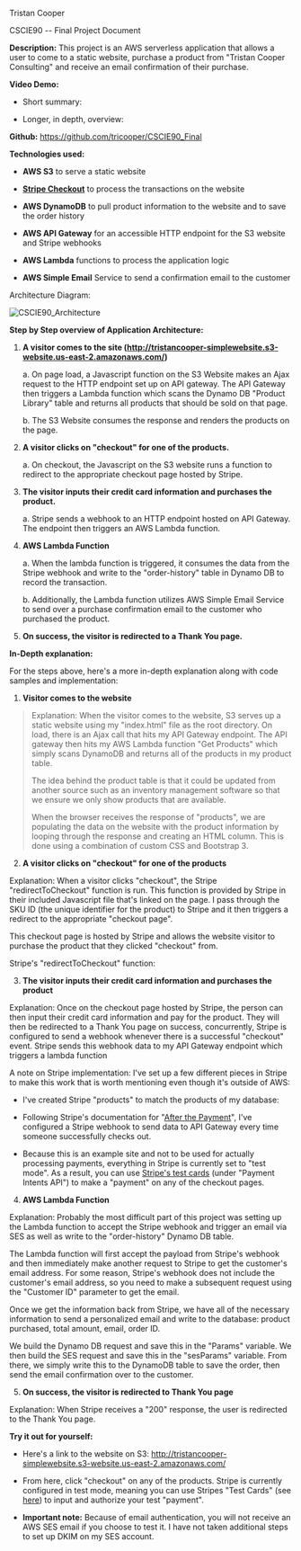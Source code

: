 Tristan Cooper

CSCIE90 -- Final Project Document

**Description:** This project is an AWS serverless application that
allows a user to come to a static website, purchase a product from
"Tristan Cooper Consulting" and receive an email confirmation of their
purchase.

**Video Demo:**

-   Short summary:

-   Longer, in depth, overview:

**Github:** https://github.com/tricooper/CSCIE90_Final

**Technologies used:**

-   **AWS S3** to serve a static website

-   [**Stripe Checkout**](https://stripe.com/payments/checkout) to
    process the transactions on the website

-   **AWS DynamoDB** to pull product information to the website and to
    save the order history

-   **AWS API Gateway** for an accessible HTTP endpoint for the S3
    website and Stripe webhooks

-   **AWS Lambda** functions to process the application logic

-   **AWS Simple Email** Service to send a confirmation email to the
    customer

Architecture
Diagram:


![CSCIE90_Architecture](https://files.tristanlcooper.com/hubfs/CSCIE90_Architecture.png)

**Step by Step overview of Application Architecture:**

1.  **A visitor comes to the site
    (<http://tristancooper-simplewebsite.s3-website.us-east-2.amazonaws.com/>)**

    a.  On page load, a Javascript function on the S3 Website makes an
        Ajax request to the HTTP endpoint set up on API gateway. The API
        Gateway then triggers a Lambda function which scans the Dynamo
        DB "Product Library" table and returns all products that should
        be sold on that page.

    b.  The S3 Website consumes the response and renders the products on
        the page.

2.  **A visitor clicks on "checkout" for one of the products.**

    a.  On checkout, the Javascript on the S3 website runs a function to
        redirect to the appropriate checkout page hosted by Stripe.

3.  **The visitor inputs their credit card information and purchases the
    product.**

    a.  Stripe sends a webhook to an HTTP endpoint hosted on API
        Gateway. The endpoint then triggers an AWS Lambda function.

4.  **AWS Lambda Function**

    a.  When the lambda function is triggered, it consumes the data from
        the Stripe webhook and write to the "order-history" table in
        Dynamo DB to record the transaction.

    b.  Additionally, the Lambda function utilizes AWS Simple Email
        Service to send over a purchase confirmation email to the
        customer who purchased the product.

5.  **On success, the visitor is redirected to a Thank You page.**

**In-Depth explanation:**

For the steps above, here's a more in-depth explanation along with code
samples and implementation:

1.  **Visitor comes to the website**

> Explanation: When the visitor comes to the website, S3 serves up a
> static website using my "index.html" file as the root directory. On
> load, there is an Ajax call that hits my API Gateway endpoint. The API
> gateway then hits my AWS Lambda function "Get Products" which simply
> scans DynamoDB and returns all of the products in my product table.
>
> The idea behind the product table is that it could be updated from
> another source such as an inventory management software so that we
> ensure we only show products that are available.
>
> When the browser receives the response of "products", we are
> populating the data on the website with the product information by
> looping through the response and creating an HTML column. This is done
> using a combination of custom CSS and Bootstrap 3.
>
>

2.  **A visitor clicks on "checkout" for one of the products**

Explanation: When a visitor clicks "checkout", the Stripe
"redirectToCheckout" function is run. This function is provided by
Stripe in their included Javascript file that's linked on the page. I
pass through the SKU ID (the unique identifier for the product) to
Stripe and it then triggers a redirect to the appropriate "checkout
page".

This checkout page is hosted by Stripe and allows the website visitor to
purchase the product that they clicked "checkout" from.

Stripe's "redirectToCheckout" function:


3.  **The visitor inputs their credit card information and purchases the
    product**

Explanation: Once on the checkout page hosted by Stripe, the person can
then input their credit card information and pay for the product. They
will then be redirected to a Thank You page on success, concurrently,
Stripe is configured to send a webhook whenever there is a successful
"checkout" event. Stripe sends this webhook data to my API Gateway
endpoint which triggers a lambda function

A note on Stripe implementation: I've set up a few different pieces in
Stripe to make this work that is worth mentioning even though it's
outside of AWS:

-   I've created Stripe "products" to match the products of my database:


-   Following Stripe's documentation for "[After the
    Payment](https://stripe.com/docs/payments/checkout/fulfillment)",
    I've configured a Stripe webhook to send data to API Gateway every
    time someone successfully checks out.


-   Because this is an example site and not to be used for actually
    processing payments, everything in Stripe is currently set to "test
    mode". As a result, you can use [Stripe's test
    cards](https://stripe.com/docs/testing) (under "Payment Intents
    API") to make a "payment" on any of the checkout pages.

4.  **AWS Lambda Function**

Explanation: Probably the most difficult part of this project was
setting up the Lambda function to accept the Stripe webhook and trigger
an email via SES as well as write to the "order-history" Dynamo DB
table.

The Lambda function will first accept the payload from Stripe's webhook
and then immediately make another request to Stripe to get the
customer's email address. For some reason, Stripe's webhook does not
include the customer's email address, so you need to make a subsequent
request using the "Customer ID" parameter to get the email.

Once we get the information back from Stripe, we have all of the
necessary information to send a personalized email and write to the
database: product purchased, total amount, email, order ID.

We build the Dynamo DB request and save this in the "Params" variable.
We then build the SES request and save this in the "sesParams" variable.
From there, we simply write this to the DynamoDB table to save the
order, then send the email confirmation over to the customer.


5.  **On success, the visitor is redirected to Thank You page**

Explanation: When Stripe receives a "200" response, the user is
redirected to the Thank You page.

**Try it out for yourself:**

-   Here's a link to the website on S3:
    <http://tristancooper-simplewebsite.s3-website.us-east-2.amazonaws.com/>

-   From here, click "checkout" on any of the products. Stripe is
    currently configured in test mode, meaning you can use Stripes "Test
    Cards" (see [here](https://stripe.com/docs/testing)) to input and
    authorize your test "payment".

-   **Important note:** Because of email authentication, you will not
    receive an AWS SES email if you choose to test it. I have not taken
    additional steps to set up DKIM on my SES account.

